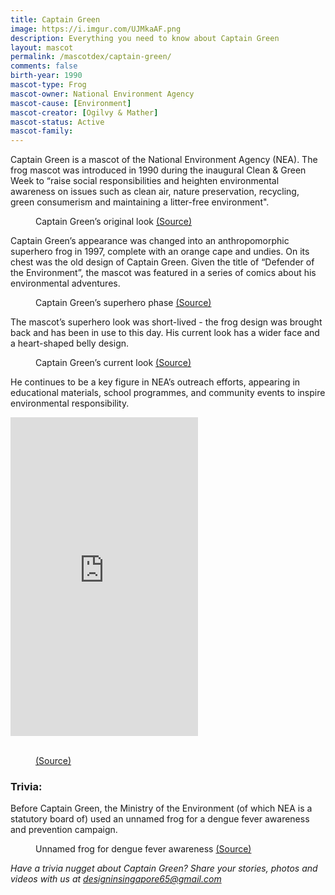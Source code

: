 ```yaml
---
title: Captain Green
image: https://i.imgur.com/UJMkaAF.png
description: Everything you need to know about Captain Green
layout: mascot
permalink: /mascotdex/captain-green/
comments: false
birth-year: 1990
mascot-type: Frog
mascot-owner: National Environment Agency
mascot-cause: [Environment]
mascot-creator: [Ogilvy & Mather]
mascot-status: Active
mascot-family:
---
```


Captain Green is a mascot of the National Environment Agency (NEA). The frog mascot was introduced in 1990 during the inaugural Clean & Green Week to “raise social responsibilities and heighten environmental awareness on issues such as clean air, nature preservation, recycling, green consumerism and maintaining a litter-free environment".

<figure>
<img src="https://i.imgur.com/FfLhicQ.jpg" alt="">
<figcaption>Captain Green’s original look <a href="https://www.facebook.com/National.Museum.of.Singapore/posts/pfbid0243zSUdQEiQHKgDVvXA9XQg3hw1GeYgbn8hUJKWp1LoeXxVvUz5gQbYN1QZD6iZxSl" target="_blank">(Source)</a></figcaption>
</figure>

Captain Green’s appearance was changed into an anthropomorphic superhero frog in 1997, complete with an orange cape and undies. On its chest was the old design of Captain Green. Given the title of “Defender of the Environment”, the mascot was featured in a series of comics about his environmental adventures.

<figure>
<img src="https://i.imgur.com/JP5d2cQ.jpg" alt="">
<figcaption>Captain Green’s superhero phase <a href="https://graphic.sg/gallery/captain-green-1997" target="_blank">(Source)</a></figcaption>
</figure>

The mascot’s superhero look was short-lived - the frog design was brought back and has been in use to this day. His current look has a wider face and a heart-shaped belly design.

<figure>
<img src="https://i.imgur.com/S0QCR9V.jpg" alt="">
<figcaption>Captain Green’s current look <a href="https://www.facebook.com/National.Museum.of.Singapore/posts/pfbid0243zSUdQEiQHKgDVvXA9XQg3hw1GeYgbn8hUJKWp1LoeXxVvUz5gQbYN1QZD6iZxSl" target="_blank">(Source)</a></figcaption>
</figure>

He continues to be a key figure in NEA’s outreach efforts, appearing in educational materials, school programmes, and community events to inspire environmental responsibility.

<div class="fb-post-container">
<iframe src="https://www.facebook.com/plugins/video.php?height=476&href=https%3A%2F%2Fwww.facebook.com%2FNEASingapore%2Fvideos%2F1329871854656007%2F&show_text=false&width=267&t=0" height="510" style="border:none;overflow:hidden" scrolling="no" frameborder="0" allowfullscreen="true" allow="autoplay; clipboard-write; encrypted-media; picture-in-picture; web-share"></iframe>
</div>
  
<br>
<figure>
<img src="https://i.imgur.com/YnuDR1U.jpg" alt="">
<figcaption><a href="https://www.facebook.com/NEASingapore/posts/pfbid072siQZASU9MrWPAn696XiEwodbnd8x94st4Z33iNhgXgcMfnm7Sngoe9wzgucv6Cl" target="_blank">(Source)</a></figcaption>
</figure>

<h3>Trivia:</h3>

Before Captain Green, the Ministry of the Environment (of which NEA is a statutory board of) used an unnamed frog for a dengue fever awareness and prevention campaign.

<figure>
<img src="https://i.imgur.com/5mUcDtJ.png" alt="">
<figcaption>Unnamed frog for dengue fever awareness <a href="https://sghistoricity.wordpress.com/2017/12/21/lost-mascots-6-mosquito-buster/" target="_blank">(Source)</a></figcaption>
</figure>

<i>Have a trivia nugget about Captain Green? Share your stories, photos and videos with us at designinsingapore65@gmail.com</i>
